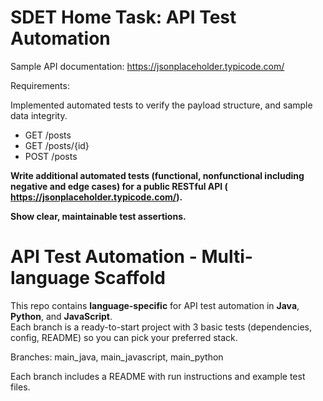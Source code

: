 # SDET Home Task: API Test Automation

Sample API documentation: https://jsonplaceholder.typicode.com/

Requirements:

Implemented automated tests to verify the payload structure, and sample data integrity.
- GET /posts
- GET /posts/{id}
- POST /posts

**Write additional automated tests (functional, nonfunctional including negative and edge cases) for a public RESTful API ( https://jsonplaceholder.typicode.com/).**

**Show clear, maintainable test assertions.**



# API Test Automation - Multi-language Scaffold

This repo contains **language-specific** for API test automation in **Java**, **Python**, and **JavaScript**.  
Each branch is a ready-to-start project with 3 basic tests (dependencies, config, README) so you can pick your preferred stack.

Branches:
main_java,
main_javascript,
main_python


Each branch includes a README with run instructions and example test files.

